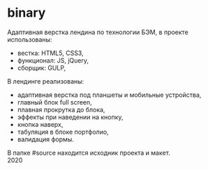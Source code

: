 # binary
Адаптивная верстка лендина по технологии БЭМ, в проекте использованы:
- вестка: HTML5, CSS3,
- функционал: JS, jQuery,
- сборщик: GULP,

В лендинге реализованы: 
- адаптивная верстка под планшеты и мобильные устройства,
- главный блок full screen,
- плавная прокрутка до блока,
- эффекты при наведении на кнопку,
- кнопка наверх,
- табуляция в блоке портфолио,
- валидация формы.

В папке #source находится исходник проекта и макет. <br/>
2020
